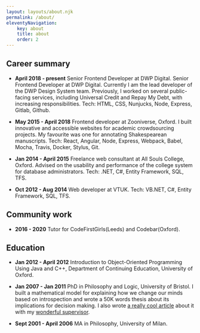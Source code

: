 ```yaml
---
layout: layouts/about.njk
permalink: /about/
eleventyNavigation:
    key: about
    title: about
    order: 2
---
```

## Career summary

- **April 2018 - present**
Senior Frontend Developer at DWP Digital.
Senior Frontend Developer at DWP Digital. Currently I am the lead developer of the DWP Design System team. Previously, I worked on several public-facing services, including Universal Credit and Repay My Debt, with increasing responsibilities.
Tech: HTML, CSS, Nunjucks, Node, Express, Gitlab, Github.

- **May 2015 - April 2018** 
Frontend developer at Zooniverse, Oxford. I built innovative and accessible websites for academic crowdsourcing projects. My favourite was one for annotating Shakespearean manuscripts. 
Tech: React, Angular, Node, Express, Webpack, Babel, Mocha, Travis, Docker, Stylus, Git.

- **Jan 2014 - April 2015**
Freelance web consultant at All Souls College, Oxford. Advised on the usability and performance of the college system for database administrators.
Tech: .NET, C#, Entity Framework, SQL, TFS.

- **Oct 2012 - Aug 2014**
Web developer at VTUK.
Tech: VB.NET, C#, Entity Framework, SQL, TFS. 

## Community work
- **2016 - 2020**
Tutor for CodeFirstGirls(Leeds) and Codebar(Oxford).

## Education
- **Jan 2012 - April 2012**
Introduction to Object-Oriented Programming Using Java and C++, Department of Continuing Education, University of Oxford.

- **Jan 2007 - Jan 2011**
PhD in Philosophy and Logic, University of Bristol.
I built a mathematical model for explaining how we change our minds based on introspection and wrote a 50K words thesis about its implications for decision making. I also wrote [a really cool article](https://academic.oup.com/mind/article-abstract/121/481/1/970360) about it with my [wonderful supervisor](https://www.mcmp.philosophie.uni-muenchen.de/people/faculty/hannes_leitgeb/index.html). 

- **Sept 2001 - April 2006**
MA in Philosophy, University of Milan.